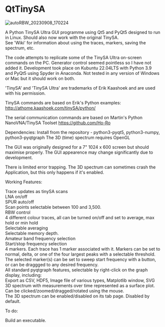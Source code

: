 # QtTinySA  
![autoRBW_20230908_170224](https://github.com/g4ixt/QtTinySA/assets/76836635/a6c471e5-5de0-4e9c-b2fa-87d4fa0484d5)

A Python TinySA Ultra GUI programme using Qt5 and PyQt5 designed to run in Linux.  Should also now work with the original TinySA.  
See 'Wiki' for information about using the traces, markers, saving the spectrum, etc.  

The code attempts to replicate some of the TinySA Ultra on-screen commands on the PC.  Generator control seemed pointless so I have not added it.
Development took place on Kubuntu 22.04LTS with Python 3.9 and PyQt5 using Spyder in Anaconda.
Not tested in any version of Windows or Mac but it should work on both.

'TinySA' and 'TinySA Ultra' are trademarks of Erik Kaashoek and are used with his permission.

TinySA commands are based on Erik's Python examples:
http://athome.kaashoek.com/tinySA/python/

The serial communication commands are based on Martin's Python NanoVNA/TinySA Toolset
https://github.com/Ho-Ro

Dependencies: Install from the repository - python3-pyqt5, python3-numpy, python3-pyqtgraph
The 3D (time) spectrum requires OpenGL

The GUI was originally designed for a 7" 1024 x 600 screen but should maximise properly.  The GUI appearence may change significantly due to development.

There is limited error trapping.  The 3D spectrum can sometimes crash the Application, but this only happens if it's enabled.  

Working Features:  

Trace updates as tinySA scans  
LNA on/off  
SPUR auto/off  
Scan points selectable between 100 and 3,500.  
RBW control  
4 different colour traces, all can be turned on/off and set to average, max hold or min hold  
Selectable averaging  
Selectable memory depth.  
Amateur band frequency selection  
Start/stop frequency selection  
4 markers.  Each trace has 1 marker associated with it. Markers can be set to normal, delta, or one of the four largest peaks
with a selectable threshold.  
The selected marker(s) can be set to sweep start frequency with a button, or can be draggged to any desired frequency.  
All standard pyqtgraph features, selectable by right-click on the graph display, including:  
    Export as CSV, HDF5, Image file of various types, Matplotlib window, SVG  
3D spectrum with measurements over time represented as a surface plot.  Can be clicked/zoomed/dragged/rotated using the mouse.  
The 3D spectrum can be enabled/disabled on its tab page.  Disabled by default.  

To do:  

Build an executable.
